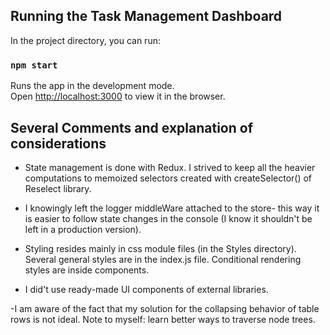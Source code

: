 
## Running the Task Management Dashboard

In the project directory, you can run:

### `npm start`

Runs the app in the development mode.\
Open [http://localhost:3000](http://localhost:3000) to view it in the browser.

## Several Comments and explanation of considerations

- State management is done with Redux. I strived to keep all the heavier computations to memoized selectors created with createSelector() of Reselect library.

- I knowingly left the logger middleWare attached to the store- this way it is easier to follow state changes in the console (I know it shouldn't be left in a production version).

- Styling resides mainly in css module files (in the Styles directory). Several general styles are in the index.js file. Conditional rendering styles are inside components.

- I did't use ready-made UI components of external libraries. 

-I am aware of the fact that my solution for the collapsing behavior of table rows is not ideal. Note to myself: learn better ways to traverse node trees.



